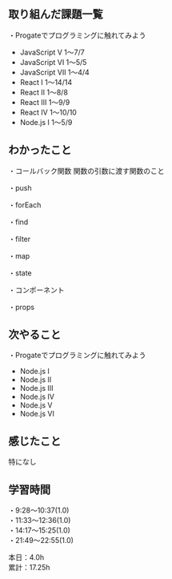 ## 取り組んだ課題一覧
・Progateでプログラミングに触れてみよう
- JavaScript V 1〜7/7
- JavaScript VI 1〜5/5
- JavaScript VII 1〜4/4
- React I 1〜14/14
- React II 1〜8/8
- React III 1〜9/9
- React IV 1〜10/10
- Node.js I 1〜5/9

## わかったこと　　
・コールバック関数
関数の引数に渡す関数のこと

・push

・forEach

・find

・filter

・map

・state

・コンポーネント

・props

## 次やること　　
・Progateでプログラミングに触れてみよう 
- Node.js I
- Node.js II
- Node.js III
- Node.js IV
- Node.js V
- Node.js VI

## 感じたこと
特になし

## 学習時間
・9:28〜10:37(1.0)  
・11:33〜12:36(1.0)  
・14:17〜15:25(1.0)  
・21:49〜22:55(1.0)  

本日：4.0h  
累計：17.25h


